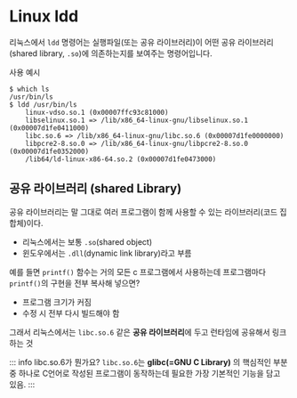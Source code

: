 # Linux ldd

리눅스에서 `ldd` 명령어는 실행파일(또는 공유 라이브러리)이 어떤 공유 라이브러리(shared library, `.so`)에 의존하는지를 보여주는 명령어입니다.

사용 예시

``` shell
$ which ls
/usr/bin/ls
$ ldd /usr/bin/ls
	linux-vdso.so.1 (0x00007ffc93c81000)
	libselinux.so.1 => /lib/x86_64-linux-gnu/libselinux.so.1 (0x00007d1fe0411000)
	libc.so.6 => /lib/x86_64-linux-gnu/libc.so.6 (0x00007d1fe0000000)
	libpcre2-8.so.0 => /lib/x86_64-linux-gnu/libpcre2-8.so.0 (0x00007d1fe0352000)
	/lib64/ld-linux-x86-64.so.2 (0x00007d1fe0473000)
```


## 공유 라이브러리 (shared Library)

공유 라이브러리는 말 그대로 여러 프로그램이 함께 사용할 수 있는 라이브러리(코드 집합체)이다.  
- 리눅스에서는 보통 `.so`(shared object)
- 윈도우에서는 `.dll`(dynamic link library)라고 부름

예를 들면 `printf()` 함수는 거의 모든 c 프로그램에서 사용하는데 프로그램마다 `printf()`의 구현을 전부 복사해 넣으면?
- 프로그램 크기가 커짐
- 수정 시 전부 다시 빌드해야 함 

그래서 리눅스에서는 `libc.so.6` 같은 **공유 라이브러리**에 두고 런타임에 공유해서 링크하는 것  

::: info libc.so.6가 뭔가요?
`libc.so.6`는 **glibc(=GNU C Library)** 의 핵심적인 부분 중 하나로 C언어로 작성된 프로그램이 동작하는데 필요한 가장 기본적인 기능을 담고 있음.
:::
